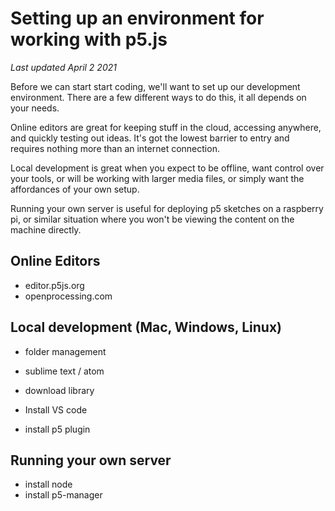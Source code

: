 # Setting up an environment for working with p5.js
_Last updated April 2 2021_

Before we can start start coding, we'll want to set up our development environment. There are a few different ways to do this, it all depends on your needs. 

Online editors are great for keeping stuff in the cloud, accessing anywhere, and quickly testing out ideas. It's got the lowest barrier to entry and requires nothing more than an internet connection. 

Local development is great when you expect to be offline, want control over your tools, or will be working with larger media files, or simply want the affordances of your own setup.

Running your own server is useful for deploying p5 sketches on a raspberry pi, or similar situation where you won't be viewing the content on the machine directly.

## Online Editors
- editor.p5js.org
- openprocessing.com

## Local development (Mac, Windows, Linux)
- folder management

- sublime text / atom
- download library

- Install VS code
- install p5 plugin

## Running your own server
- install node
- install p5-manager
